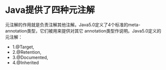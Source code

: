 # Java提供了四种元注解
元注解的作用就是负责注解其他注解。Java5.0定义了4个标准的meta-annotation类型，它们被用来提供对其它 annotation类型作说明。Java5.0定义的元注解：
+ 1.@Target,
+ 2.@Retention,
+ 3.@Documented,
+ 4.@Inherited